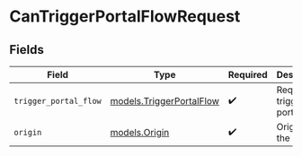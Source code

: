 # CanTriggerPortalFlowRequest


## Fields

| Field                                                      | Type                                                       | Required                                                   | Description                                                |
| ---------------------------------------------------------- | ---------------------------------------------------------- | ---------------------------------------------------------- | ---------------------------------------------------------- |
| `trigger_portal_flow`                                      | [models.TriggerPortalFlow](../models/triggerportalflow.md) | :heavy_check_mark:                                         | Request of trigger portal flow                             |
| `origin`                                                   | [models.Origin](../models/origin.md)                       | :heavy_check_mark:                                         | Origin of the portal                                       |